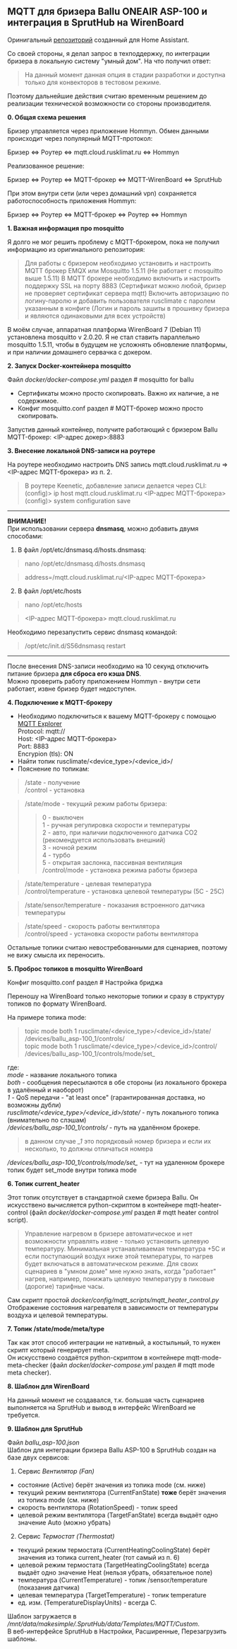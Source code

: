 ## MQTT для бризера Ballu ONEAIR ASP-100 и интеграция в SprutHub на WirenBoard

Оринигальный [репозиторий](https://github.com/v-vadim/Ballu_ASP-100/) созданный для Home Assistant.

Со своей стороны, я делал запрос в техподдержку, по интеграции бризера в локальную систему "умный дом". На что получил ответ:
> На данный момент данная опция в стадии разработки и доступна только для конвекторов в тестовом режиме.

Поэтому дальнейшие действия считаю временным решением до реализации технической возможности со стороны производителя.

**0. Общая схема решения**

Бризер управляется через приложение Hommyn. Обмен данными происходит через популярный MQTT-протокол:

Бризер <=> Роутер <=> mqtt.cloud.rusklimat.ru <=> Hommyn

Реализованное решение:

Бризер <=> Роутер <=> MQTT-брокер <=> MQTT-WirenBoard <=> SprutHub

При этом внутри сети (или через домашний vpn) сохраняется работоспособность приложения Hommyn:

Бризер <=> Роутер <=> MQTT-брокер <=> Роутер <=> Hommyn

**1. Важная информация про mosquitto**

Я долго не мог решить проблему с MQTT-брокером, пока не получил информацию из оригинального репозитория:

> Для работы с бризером необходимо установить и настроить MQTT брокер EMQX или Mosquitto 1.5.11 (Не работает с mosquitto выше 1.5.11)
> В MQTT брокере необходимо включить и настроить поддержку SSL на порту 8883 (Сертификат можно любой, бризер не проверяет сертификат сервера mqtt) Включить авторизацию по логину-паролю и добавить пользователя rusclimate с паролем указанным в конфиге (Логин и пароль зашиты в прошивку бризера и являются одинаковыми для всех устройств)

В моём случае, аппаратная платформа WirenBoard 7 (Debian 11) установлена mosquitto v 2.0.20. Я не стал ставить параллельно mosquitto 1.5.11, чтобы в будущем не усложнять обновление платформы, и при наличии домашнего сервачка с докером.

**2. Запуск Docker-контейнера mosquitto**

Файл *docker/docker-compose.yml* раздел # mosquitto for ballu

- Сертификаты можно просто скопировать. Важно их наличие, а не содержимое.
- Конфиг mosquitto.conf раздел # MQTT-брокер можно просто скопировать.

Запустив данный контейнер, получите работающий с бризером Ballu MQTT-брокер: <IP-адрес докер>:8883

**3. Внесение локальной DNS-записи на роутере**

На роутере необходимо настроить DNS запись mqtt.cloud.rusklimat.ru => <IP-адрес MQTT-брокера> из п. 2.

> В роутере Keenetic, добавление записи делается через CLI:  
(config)> ip host mqtt.cloud.rusklimat.ru <IP-адрес MQTT-брокера>  
(config)> system configuration save

---

**ВНИМАНИЕ!**  
При использовании сервера **dnsmasq**, можно добавить двумя способами:

1. В файл /opt/etc/dnsmasq.d/hosts.dnsmasq:

> nano /opt/etc/dnsmasq.d/hosts.dnsmasq  

> address=/mqtt.cloud.rusklimat.ru/<IP-адрес MQTT-брокера>

2. В файл /opt/etc/hosts

> nano /opt/etc/hosts

> <IP-адрес MQTT-брокера> mqtt.cloud.rusklimat.ru

Необходимо перезапустить сервис dnsmasq командой:

> /opt/etc/init.d/S56dnsmasq restart

---

После внесения DNS-записи необходимо на 10 секунд отключить питание бризера **для сброса его кэша DNS**.  
Можно проверить работу приложением Hommyn - внутри сети работает, извне бризер будет недоступен.

**4. Подключение к MQTT-брокеру**

- Необходимо подключиться к вашему MQTT-брокеру с помощью [MQTT Explorer](https://mqtt-explorer.com/)  
Protocol: mqtt://  
Host: <IP-адрес MQTT-брокера>  
Port: 8883  
Encrypion (tls): ON  
- Найти топик rusclimate/<device_type>/<device_id>/
- Пояснение по топикам:  
>/state - получение  
/control - установка

>/state/mode - текущий режим работы бризера:  
>>0 - выключен  
1 - ручная регулировка скорости и температуры  
2 - авто, при наличии подключенного датчика СО2 (рекомендуется использовать внешний)  
3 - ночной режим  
4 - турбо  
5 - открытая заслонка, пассивная вентиляция  
/control/mode - установка режима работы бризера

>/state/temperature - целевая температура  
/control/temperature - установка целевой температуры (5С - 25С)

>/state/sensor/temperature - показания встроенного датчика температуры

>/state/speed - скорость работы вентилятора  
/control/speed - установка скорости работы вентилятора

Остальные топики считаю невостребованными для сценариев, поэтому не вижу смысла их переносить.

**5. Проброс топиков в mosquitto WirenBoard**

Конфиг mosquitto.conf раздел # Настройка бриджа

Переношу на WirenBoard только некоторые топики и сразу в структуру топиков по формату WirenBoard.

На примере топика mode:

> topic mode both 1 rusclimate/<device_type>/<device_id>/state/ /devices/ballu_asp-100_1/controls/  
topic mode both 1 rusclimate/<device_type>/<device_id>/control/ /devices/ballu_asp-100_1/controls/mode/set_  

где:  
*mode* - название локального топика  
*both* - сообщения пересылаются в обе стороны (из локального брокера в удалённый и наоборот)  
*1* - QoS  передачи - "at least once" (гарантированная доставка, но возможны дубли)  
*rusclimate/<device_type>/<device_id>/state/* - путь локального топика (внимательно по слэшам)  
*/devices/ballu_asp-100_1/controls/* - путь на удалённом брокере.

> в данном случае *_1* это порядковый номер бризера и если их несколько, то должны отличаться номера 

*/devices/ballu_asp-100_1/controls/mode/set_* - тут на удаленном брокере топик будет set_mode внутри топика mode

**6. Топик current_heater**

Этот топик отсутствует в стандартной схеме бризера Ballu. Он искусствено вычисляется python-скриптом в контейнере mqtt-heater-control (файл *docker/docker-compose.yml* раздел # mqtt heater control script). 

> Управление нагревом в бризере автоматическое и нет возможности управлять извне - только установить целевую температуру. 
Минимальная устанавливаемая температура +5С и если поступающий воздух ниже этой температуры, то нагрев будет включаться в автоматическом режиме. 
Для своих сценариев в "умном доме" мне нужно знать, когда "работает" нагрев, например, понижать целевую температуру в пиковые (дорогие) тарифные часы. 

Сам скрипт простой *docker/config/mqtt_scripts/mqtt_heater_control.py*  
Отображение состояния нагревателя в зависимости от температуры воздуха и целевой температуры.

**7. Топик /state/mode/meta/type**

Так как этот способ интеграции не нативный, а костыльный, то нужен скрипт который генерирует meta.  
Он искусствено создаётся python-скриптом в контейнере mqtt-mode-meta-checker (файл *docker/docker-compose.yml* раздел # mqtt mode meta checker).

**8. Шаблон для WirenBoard**

На данный момент не создавался, т.к. большая часть сценариев выполняется на SprutHub и вывод в интерфейс WirenBoard не требуется.

**9. Шаблон для SprutHub**

Файл *ballu_asp-100.json*  
Шаблон для интеграции бризера Ballu ASP-100 в SprutHub создан на базе двух сервисов:  

1. Сервис *Вентилятор (Fan)*  
- состояние (Active) берёт значения из топика mode (см. ниже)
- текущий режим вентилятора (CurrentFanState) **тоже** берёт значения из топика mode (см. ниже)
- скорость вентилятора (RotationSpeed) - топик speed
- целевой режим вентилятора (TargetFanState) всегда выдаёт одно значение Auto (можно убрать)

2. Сервис *Термостат (Thermostat)*
- текущий режим термостата (CurrentHeatingCoolingState) берёт значения из топика current_heater (тот самый из п. 6)
- целевой режим термостата (TargetHeatingCoolingState) всегда выдаёт одно значение Heat (нельзя убрать, обязательное поле)
- температура (CurrentTemperature) - топик /sensor/temperature (показания датчика)
- целевая температура (TargetTemperature) - топик temperature
- ед. изм. (TemperatureDisplayUnits) - всегда C.

Шаблон загружается в */mnt/data/makesimple/.SprutHub/data/Templates/MQTT/Custom*.  
В веб-интерфейсе SprutHub в Настройки, Расширенные, Перезагрузить шаблоны.
